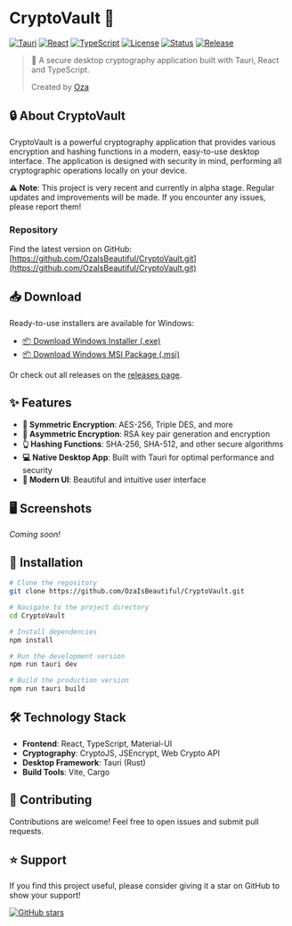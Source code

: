 # CryptoVault 🔐

[![Tauri](https://img.shields.io/badge/Tauri-2.0.0--alpha-blue.svg)](https://tauri.app/)
[![React](https://img.shields.io/badge/React-18-blue.svg)](https://reactjs.org/)
[![TypeScript](https://img.shields.io/badge/TypeScript-5.0-blue.svg)](https://www.typescriptlang.org/)
[![License](https://img.shields.io/badge/License-MIT-green.svg)](LICENSE)
[![Status](https://img.shields.io/badge/Status-Alpha-orange.svg)]()
[![Release](https://img.shields.io/badge/Release-v0.1.0-brightgreen.svg)](https://github.com/OzaIsBeautiful/CryptoVault/releases)

> 🚀 A secure desktop cryptography application built with Tauri, React and TypeScript.
> 
> Created by [Oza](https://github.com/OzaIsBeautiful)

## 🔒 About CryptoVault

CryptoVault is a powerful cryptography application that provides various encryption and hashing functions in a modern, easy-to-use desktop interface. The application is designed with security in mind, performing all cryptographic operations locally on your device.

**⚠️ Note**: This project is very recent and currently in alpha stage. Regular updates and improvements will be made. If you encounter any issues, please report them!

### Repository
Find the latest version on GitHub: [https://github.com/OzaIsBeautiful/CryptoVault.git](https://github.com/OzaIsBeautiful/CryptoVault.git)

## 📥 Download

Ready-to-use installers are available for Windows:

- [📦 Download Windows Installer (.exe)](https://github.com/OzaIsBeautiful/CryptoVault/releases/latest/download/CryptoVault_0.1.0_x64-setup.exe)
- [📦 Download Windows MSI Package (.msi)](https://github.com/OzaIsBeautiful/CryptoVault/releases/latest/download/CryptoVault_0.1.0_x64_en-US.msi)

Or check out all releases on the [releases page](https://github.com/OzaIsBeautiful/CryptoVault/releases).

## ✨ Features

- **🔑 Symmetric Encryption**: AES-256, Triple DES, and more
- **🔐 Asymmetric Encryption**: RSA key pair generation and encryption
- **👆 Hashing Functions**: SHA-256, SHA-512, and other secure algorithms
- **💻 Native Desktop App**: Built with Tauri for optimal performance and security
- **🎨 Modern UI**: Beautiful and intuitive user interface

## 🖥️ Screenshots

*Coming soon!*

## 🚀 Installation

```bash
# Clone the repository
git clone https://github.com/OzaIsBeautiful/CryptoVault.git

# Navigate to the project directory
cd CryptoVault

# Install dependencies
npm install

# Run the development version
npm run tauri dev

# Build the production version
npm run tauri build
```

## 🛠️ Technology Stack

- **Frontend**: React, TypeScript, Material-UI
- **Cryptography**: CryptoJS, JSEncrypt, Web Crypto API
- **Desktop Framework**: Tauri (Rust)
- **Build Tools**: Vite, Cargo

## 🤝 Contributing

Contributions are welcome! Feel free to open issues and submit pull requests.

## ⭐ Support

If you find this project useful, please consider giving it a star on GitHub to show your support!

[![GitHub stars](https://img.shields.io/github/stars/OzaIsBeautiful/CryptoVault.svg?style=social&label=Star&maxAge=2592000)](https://github.com/OzaIsBeautiful/CryptoVault)
